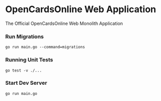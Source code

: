 # OpenCardsOnline Web Application

The Official OpenCardsOnline Web Monolith Application

### Run Migrations

```shell
go run main.go --command=migrations
```

### Running Unit Tests

```shell
go test -v ./...
```

### Start Dev Server

```shell
go run main.go
```

